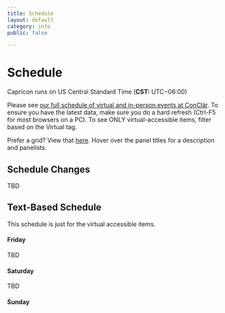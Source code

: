 ```yaml
---
title: Schedule
layout: default
category: info
public: false

---
```

# Schedule

Capricon runs on US Central Standard Time (**CST:** UTC−06:00)

Please see <a href="https://guide.capricon.org/" target="_blank">our full schedule of virtual and in-person events at ConClár</a>. To ensure you have the latest data, make sure you do a hard refresh (Ctrl-F5 for most browsers on a PC). To see ONLY virtual-accessible items, filter based on the Virtual tag.

Prefer a grid? View that [here](https://zambia.capricon.org/ReportPublicGrid.php). Hover over the panel titles for a description and panelists.

## Schedule Changes

TBD

## Text-Based Schedule

This schedule is just for the virtual accessible items.

#### Friday

TBD

#### Saturday

TBD

#### Sunday